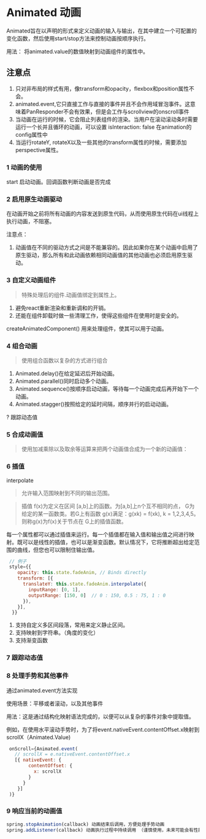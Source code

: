 # Animated 动画

Animated旨在以声明的形式来定义动画的输入与输出，在其中建立一个可配置的变化函数，然后使用start/stop方法来控制动画按顺序执行。

用法： 将animated.value的数值映射到动画组件的属性中。


## 注意点
1. 只对非布局的样式有用，像transform和opacity，flexbox和position属性不会。
2. animated.event,它只直接工作与直接的事件并且不会作用域冒泡事件。这意味着PanResponder不会有效果，但是会工作与scrollview的onscroll事件
3. 当动画在运行的时候，它会阻止列表组件的渲染。当用户在滚动滚动条时需要运行一个长并且循环的动画，可以设置 isInteraction: false 在animation的config属性中
4. 当运行rotateY, rotateX以及一些其他的transform属性的时候，需要添加perspective属性。

### 1 动画的使用

start 启动动画。回调函数判断动画是否完成

### 2 启用原生动画驱动

在动画开始之前将所有动画的内容发送到原生代码，从而使用原生代码在ui线程上执行动画，不阻塞。

注意点：
1. 动画值在不同的驱动方式之间是不能兼容的。因此如果你在某个动画中启用了原生驱动，那么所有和此动画依赖相同动画值的其他动画也必须启用原生驱动。

### 3 自定义动画组件

> 特殊处理后的组件.动画值绑定到属性上。

1. 避免react重新渲染和重新调和的开销。
2. 还能在组件卸载时做一些清理工作，使得这些组件在使用时是安全的。

createAnimatedComponent() 用来处理组件，使其可以用于动画。

### 4 组合动画

> 使用组合函数以复杂的方式进行组合

1. Animated.delay()在给定延迟后开始动画。
2. Animated.parallel()同时启动多个动画。
3. Animated.sequence()按顺序启动动画，等待每一个动画完成后再开始下一个动画。
4. Animated.stagger()按照给定的延时间隔，顺序并行的启动动画。

? 跟踪动态值

### 5 合成动画值
> 使用加减乘除以及取余等运算来把两个动画值合成为一个新的动画值：


### 6 插值

interpolate 
> 允许输入范围映射到不同的输出范围。

> 插值
f(x)为定义在区间 [a,b]上的函数。为[a,b]上n个互不相同的点， G为给定的某一函数类。若G上有函数 g(x)满足：g(xk) = f(xk), k = 1,2,3,4,5。则称g(x)为f(x)关于节点在 G上的插值函数。

每一个属性都可以通过插值来运行。每一个插值都在输入值和输出值之间进行映射。既可以是线性的插值，也可以是渐变函数。默认情况下，它将推断超出给定范围的曲线，但您也可以限制住输出值。

```js
 // 例子
 style={{
    opacity: this.state.fadeAnim, // Binds directly
    transform: [{
      translateY: this.state.fadeAnim.interpolate({
        inputRange: [0, 1],
        outputRange: [150, 0]  // 0 : 150, 0.5 : 75, 1 : 0
      }),
    }],
  }}
```

1. 支持自定义多区间段落，常用来定义静止区间。
2. 支持映射到字符串。（角度的变化）
3. 支持渐变函数

### 7 跟踪动态值


### 8 处理手势和其他事件

通过animated.event方法实现

使用场景：平移或者滚动，以及其他事件

用法：这是通过结构化映射语法完成的，以便可以从复杂的事件对象中提取值。

例如，在使用水平滚动手势时，为了将event.nativeEvent.contentOffset.x映射到scrollX（Animated.Value)
```js
 onScroll={Animated.event(
   // scrollX = e.nativeEvent.contentOffset.x
   [{ nativeEvent: {
        contentOffset: {
          x: scrollX
        }
      }
    }]
 )}
```
### 9 响应当前的动画值

```js
spring.stopAnimation(callback) 动画结束后调用，方便处理手势动画
spring.addListener(callback) 动画执行过程中持续调用 （谨慎使用，未来可能会有性能问题）
```
